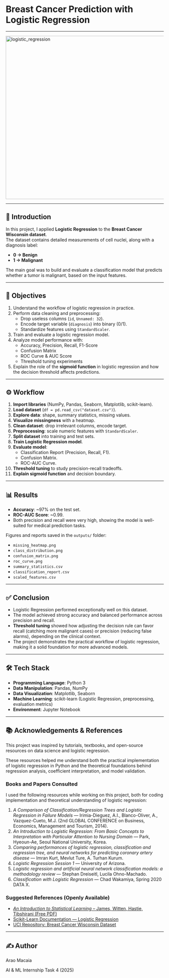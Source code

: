 # Breast Cancer Prediction with Logistic Regression
---

<img width="1280" height="520" alt="logistic_regression" src="https://github.com/user-attachments/assets/bba546bb-a3d4-4308-879d-89119ec2c461" /> 

---
## 📌 Introduction
In this project, I applied **Logistic Regression** to the **Breast Cancer Wisconsin dataset**.  
The dataset contains detailed measurements of cell nuclei, along with a diagnosis label:  
- **0 → Benign**  
- **1 → Malignant**

The main goal was to build and evaluate a classification model that predicts whether a tumor is malignant, based on the input features.

---

## 🎯 Objectives
1. Understand the workflow of logistic regression in practice.  
2. Perform data cleaning and preprocessing:
   - Drop useless columns (`id`, `Unnamed: 32`).  
   - Encode target variable (`diagnosis`) into binary (0/1).  
   - Standardize features using `StandardScaler`.  
3. Train and evaluate a logistic regression model.  
4. Analyze model performance with:
   - Accuracy, Precision, Recall, F1-Score  
   - Confusion Matrix  
   - ROC Curve & AUC Score  
   - Threshold tuning experiments  
5. Explain the role of the **sigmoid function** in logistic regression and how the decision threshold affects predictions.  

---

## ⚙️ Workflow
1. **Import libraries** (NumPy, Pandas, Seaborn, Matplotlib, scikit-learn).  
2. **Load dataset** (`df = pd.read_csv("dataset.csv")`).  
3. **Explore data**: shape, summary statistics, missing values.  
4. **Visualize missingness** with a heatmap.  
5. **Clean dataset**: drop irrelevant columns, encode target.  
6. **Preprocessing**: scale numeric features with `StandardScaler`.  
7. **Split dataset** into training and test sets.  
8. **Train Logistic Regression model**.  
9. **Evaluate model**:
   - Classification Report (Precision, Recall, F1).  
   - Confusion Matrix.  
   - ROC-AUC Curve.  
10. **Threshold tuning** to study precision-recall tradeoffs.  
11. **Explain sigmoid function** and decision boundary.  

---

## 📊 Results
- **Accuracy**: ~97% on the test set.  
- **ROC-AUC Score**: ~0.99.  
- Both precision and recall were very high, showing the model is well-suited for medical prediction tasks.  

Figures and reports saved in the `outputs/` folder:  
- `missing_heatmap.png`  
- `class_distribution.png`  
- `confusion_matrix.png`  
- `roc_curve.png`  
- `summary_statistics.csv`  
- `classification_report.csv`  
- `scaled_features.csv`  

---

## ✅ Conclusion
- Logistic Regression performed exceptionally well on this dataset.  
- The model achieved strong accuracy and balanced performance across precision and recall.  
- **Threshold tuning** showed how adjusting the decision rule can favor recall (catching more malignant cases) or precision (reducing false alarms), depending on the clinical context.  
- The project demonstrates the practical workflow of logistic regression, making it a solid foundation for more advanced models.  

---

## 🛠️ Tech Stack
- **Programming Language**: Python 3  
- **Data Manipulation**: Pandas, NumPy  
- **Data Visualization**: Matplotlib, Seaborn  
- **Machine Learning**: scikit-learn (Logistic Regression, preprocessing, evaluation metrics)  
- **Environment**: Jupyter Notebook  

---

## 📚 Acknowledgements & References
This project was inspired by tutorials, textbooks, and open-source resources on data science and logistic regression.

These resources helped me understand both the practical implementation of logistic regression in Python and the theoretical foundations behind regression analysis, coefficient interpretation, and model validation.

### Books and Papers Consulted
I used the following resources while working on this project, both for coding implementation and theoretical understanding of logistic regression:

1. *A Comparison of Classification/Regression Trees and Logistic Regression in Failure Models* — Irimia-Dieguez, A.I., Blanco-Oliver, A., Vazquez-Cueto, M.J. (2nd GLOBAL CONFERENCE on Business, Economics, Management and Tourism, 2014).  
2. *An Introduction to Logistic Regression: From Basic Concepts to Interpretation with Particular Attention to Nursing Domain* — Park, Hyeoun-Ae, Seoul National University, Korea.  
3. *Comparing performances of logistic regression, classification and regression tree, and neural networks for predicting coronary artery disease* — Imran Kurt, Mevlut Ture, A. Turhan Kurum.  
4. *Logistic Regression Session 1* — University of Arizona.  
5. *Logistic regression and artificial neural network classification models: a methodology review* — Stephan Dreiseitl, Lucila Ohno-Machado.  
6. *Classification with Logistic Regression* — Chad Wakamiya, Spring 2020 DATA X.  

### Suggested References (Openly Available)
- [*An Introduction to Statistical Learning* – James, Witten, Hastie, Tibshirani (Free PDF)](https://www.statlearning.com/)  
- [Scikit-Learn Documentation — Logistic Regression](https://scikit-learn.org/stable/modules/linear_model.html#logistic-regression)  
- [UCI Repository: Breast Cancer Wisconsin Dataset](https://archive.ics.uci.edu/ml/datasets/breast+cancer+wisconsin+(diagnostic))  

---

## ✍️ Author
Arao Macaia

AI & ML Internship Task 4 (2025)
